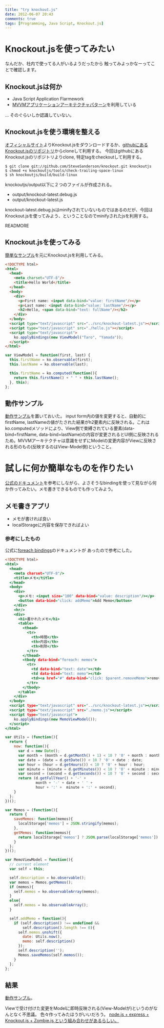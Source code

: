 ```yaml
---
title: "try knockout.js"
date: 2012-06-07 20:43
comments: true
tags: [Programming, Java Script, Knockout.js] 
---
```


# Knockout.jsを使ってみたい

なんだか、社内で使ってる人がいるようだったから
触ってみよっかなーってことで確認します。

## Knockout.jsは何か

- Java Script Application Flarmework
- [MVVMアプリケーションアーキテクチャパターン](http://ja.wikipedia.org/wiki/Model_View_ViewModel)を利用している

... そのぐらいしか認識していない。

## Knockout.jsを使う環境を整える

[オフィシャルサイト](http://knockoutjs.com/)よりKnockout.jsをダウンロードするか、[githubにあるKnockout.jsのリポジトリ](https://github.com/SteveSanderson/knockout)からcloneして利用する。
今回はgithubにあるKnockout.jsのリポジトリよりclone, 特定tagをcheckoutして利用する。

```plain
$ git clone git://github.com/SteveSanderson/knockout.git knockoutjs
$ chmod +x knockoutjs/tools/check-trailing-space-linux
$ sh knockoutjs/build/build-linux
```

knockoutjs/output以下に２つのファイルが作成される。
- output/knockout-latest.debug.js
- output/knockout-latest.js

knockout-latest.debug.jsはminifyされていないものではあるのだが、今回はKnockout.jsを使ってみよう、ということなのでminifyされたjsを利用する。

READMORE

## Knockout.jsを使ってみる

[簡単なサンプル](http://knockoutjs.com/examples/helloWorld.html)を元にKnockout.jsを利用してみる。

```html
<!DOCTYPE html>
<html>
  <head>
    <meta charset="UTF-8"/> 
    <title>Hello World</title>
  </head>
  <body>
    <div>
      <p>First name: <input data-bind="value: firstName"/></p>
      <p>Last name: <input data-bind="value: lastName"/></p>
      <h2>Hello, <span data-bind="text: fullName"/></h2>
    </div>
  </body>
  <script type="text/javascript" src="../src/knockout-latest.js"></script>
  <script type="text/javascript" src="./hello.js"></script>
  <script type="text/javascript">
    ko.applyBindings(new ViewModel("Taro", "Yamada"));
  </script>
</html>
```

```javascript
var ViewModel = function(first, last) {
  this.firstName = ko.observable(first);
  this.lastName = ko.observable(last);

  this.firstName = ko.computed(function(){
    return this.firstName() + " " + this.lastName();
  }, this);
};
```

## 動作サンプル 

[動作サンプル](http://futoase.github.com/assets/2012-06-07-sample/hello/hello.html)を置いておいた。
input form内の値を変更すると、自動的にfirstName, lastNameの値がたされた結果がh2要素内に反映される。これはko.computedメソッドにより、View側で束縛されている要素(data-bind=firstName, data-bind=lastName)の内容が変更されるとUI側に反映されるため。MVVMアーキテクチャは意識をせずにModelの変更内容がViewに反映される形のもの(反映するのはView-Model側)ということ。

# 試しに何か簡単なものを作りたい

[公式のドキュメント](http://knockoutjs.com/documentation/introduction.html)を参考にしながら、よさそうなbindingを使って見ながら何か作ってみたい。メモ書きできるものでも作ってみよう。

## メモ書きアプリ

- メモが書ければ良い
- localStorageに内容を保存できればよい

### 参考にしたもの
公式に[foreach bindings](http://knockoutjs.com/documentation/foreach-binding.html)のドキュメントが
あったので参考にした。

```html:memo.html
<!DOCTYPE html>
<html>
  <head>
    <meta charset="UTF-8"/>
    <title>メモ</title>
  </head>
  <body>
    <div>
      <p>メモ: <input size="100" data-bind="value: description"/></p>
      <button data-bind="click: addMemo">Add Memo</button>
    </div>
    <hr/>
    <div>
      <h1>書かれたメモ</h1>
      <table>
        <thead>
          <tr>
            <th>時間</th>
            <th>内容</th>
            <th>削除</th>
          </tr>
        </thead>
        <tbody data-bind="foreach: memos">
          <tr>
            <td data-bind="text: date"></td>
            <td data-bind="text: memo"></td>
            <td><a href="#" data-bind="click: $parent.removeMemo">remove</a></td>
          </tr>
        </tbody>
      </table>
    </div>
  </body>
  <script type="text/javascript" src="../src/knockout-latest.js"></script>
  <script type="text/javascript" src="./memo.js"></script>
  <script type="text/javascript">
    ko.applyBindings(new MemoViewModel());
  </script>
</html>
```

```javascript
var Utils = (function(){
  return {
    now: function(){
      var d = new Date();
      var month = (month = d.getMonth() + 1) < 10 ? '0' + month : month;
      var date = (date = d.getDate()) < 10 ? '0' + date : date;
      var hour = (hour = d.getHours()) < 10 ? '0' + hour : hour;
      var minute = (minute = d.getMinutes()) < 10 ? '0' + minute : minute;
      var second = (second = d.getSeconds()) < 10 ? '0' + second : second;
      return (d.getFullYear() + '-' + 
              month + '-' + date + ' ' +
              hour + ':' +  minute + ':' + second);
    }
  };
})();

var Memos = (function(){
  return {
    saveMemos: function(memos){
      localStorage['memos'] = JSON.stringify(memos);
    },
    getMemos: function(memos){
      return localStorage['memos'] ? JSON.parse(localStorage['memos']) : undefined;
    }
  };
})();

var MemoViewModel = function(){
  // current element
  var self = this;

  self.description = ko.observable();
  var memos = Memos.getMemos();
  if (memos){
    self.memos = ko.observableArray(memos);
  }
  else{
    self.memos = ko.observableArray();
  }

  self.addMemo = function(){
    if (self.description() !== undefined &&
        self.description().length !== 0){
      self.memos.unshift({
        date: Utils.now(), 
        memo: self.description()
      });
      self.description('');
      Memos.saveMemos(self.memos());
    }
  };
};
```

## 結果
[動作サンプル](http://futoase.github.com/assets/2012-06-07-sample/memo/memo.html)。

Viewで受け付けた変更をModelに即時反映される(View-Modelが)というのがなんとなく不思議。
色々作ってみたほうがいいだろう。
[node.js + express + Knockout.js + Zombie.js という組み合わせがあるらしい。](http://www.slideshare.net/iloire/building-web-apps-with-nodejs-socketio-knockoutjs-and-zombiejs-codemotion-2012)
